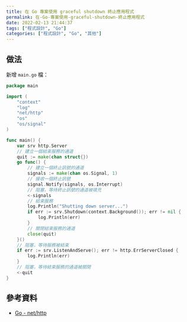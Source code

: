 ```yaml
---
title: 在 Go 專案使用 graceful shutdown 終止應用程式
permalink: 在-Go-專案使用-graceful-shutdown-終止應用程式
date: 2022-02-13 21:44:37
tags: ["程式設計", "Go"]
categories: ["程式設計", "Go", "其他"]
---
```


## 做法

新增 `main.go` 檔：

```GO
package main

import (
	"context"
	"log"
	"net/http"
	"os"
	"os/signal"
)

func main() {
	var srv http.Server
	// 建立一個結束服務的通道
	quit := make(chan struct{})
	go func() {
		// 建立一個終止訊號的通道
		signals := make(chan os.Signal, 1)
		// 接收一個終止訊號
		signal.Notify(signals, os.Interrupt)
		// 阻塞，等待終止訊號的通道被填充
		<-signals
		// 結束服務
		log.Println("Shutting down server...")
		if err := srv.Shutdown(context.Background()); err != nil {
			log.Println(err)
		}
		// 關閉結束服務的通道
		close(quit)
	}()
	// 阻塞，等待服務被結束
	if err := srv.ListenAndServe(); err != http.ErrServerClosed {
		log.Println(err)
	}
	// 阻塞，等待結束服務的通道被關閉
	<-quit
}
```

## 參考資料

- [Go - net/http](https://pkg.go.dev/net/http#Server.Shutdown)

